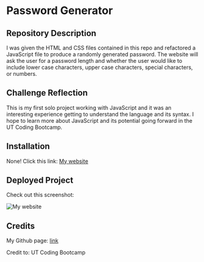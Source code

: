 # Password Generator

## Repository Description

I was given the HTML and CSS files contained in this repo and refactored a JavaScript file to produce a randomly generated password. The website will ask the user for a password length and whether the user would like to include lower case characters, upper case characters, special characters, or numbers.

## Challenge Reflection

This is my first solo project working with JavaScript and it was an interesting experience getting to understand the language and its syntax. I hope to learn more about JavaScript and its potential going forward in the UT Coding Bootcamp.

## Installation

None! Click this link: [My website](https://ggamb.github.io/password-challenge-3)

## Deployed Project

Check out this screenshot:

![My website](https://user-images.githubusercontent.com/86434738/131253088-88cece58-24ed-4d9f-be6f-6ca25b41ba0e.png)

## Credits

My Github page: [link](https://github.com/ggamb)

Credit to: UT Coding Bootcamp
